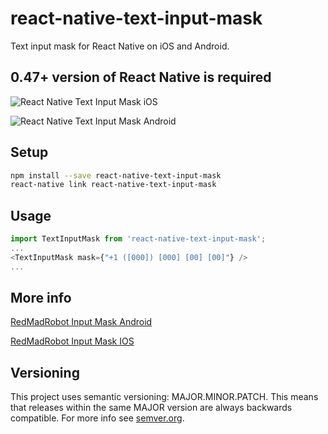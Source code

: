 # react-native-text-input-mask
Text input mask for React Native on iOS and Android.

## 0.47+ version of React Native is required

![React Native Text Input Mask iOS](https://s3.amazonaws.com/react-native-text-input-mask/react-native-text-input-mask-ios.gif)

![React Native Text Input Mask Android](https://s3.amazonaws.com/react-native-text-input-mask/react-native-text-input-mask-android.gif)

## Setup

```bash
npm install --save react-native-text-input-mask
react-native link react-native-text-input-mask
```

## Usage

```javascript
import TextInputMask from 'react-native-text-input-mask';
...
<TextInputMask mask={"+1 ([000]) [000] [00] [00]"} />
...
```

## More info

[RedMadRobot Input Mask Android](https://github.com/RedMadRobot/input-mask-android)

[RedMadRobot Input Mask IOS](https://github.com/RedMadRobot/input-mask-ios)

## Versioning

This project uses semantic versioning: MAJOR.MINOR.PATCH.
This means that releases within the same MAJOR version are always backwards compatible. For more info see [semver.org](http://semver.org/).
